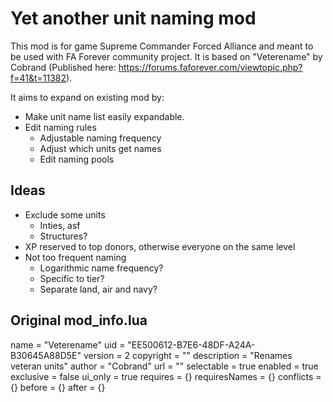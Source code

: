 # Yet another unit naming mod
This mod is for game Supreme Commander Forced Alliance and meant to be used with FA Forever community project.
It is based on "Veterename" by Cobrand (Published here: https://forums.faforever.com/viewtopic.php?f=41&t=11382).

It aims to expand on existing mod by:
* Make unit name list easily expandable.
* Edit naming rules
    * Adjustable naming frequency
    * Adjust which units get names
    * Edit naming pools

## Ideas
* Exclude some units
    * Inties, asf
    * Structures?
* XP reserved to top donors, otherwise everyone on the same level
* Not too frequent naming
    * Logarithmic name frequency?
    * Specific to tier?
    * Separate land, air and navy?

## Original mod_info.lua
name = "Veterename"
uid = "EE500612-B7E6-48DF-A24A-B30645A88D5E"
version = 2
copyright = ""
description = "Renames veteran units"
author = "Cobrand"
url = ""
selectable = true
enabled = true
exclusive = false
ui_only = true
requires = {}
requiresNames = {}
conflicts = {}
before = {}
after = {}
